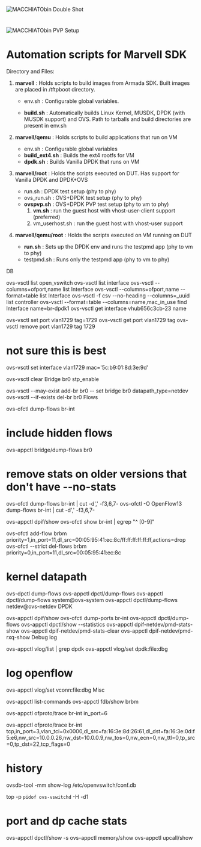 ![MACCHIATObin Double Shot](http://macchiatobin.net/wp-content/uploads/2017/11/1.png)
# 

![MACCHIATObin PVP Setup](https://user-images.githubusercontent.com/15847985/56220807-b29c9080-6086-11e9-8e64-98b070bde330.PNG)

# Automation scripts for Marvell SDK

Directory and Files:

1.	**marvell** : Holds scripts to build images from Armada SDK. Built images are placed in /tftpboot directory.

    * env.sh : Configurable global variables. 
    
    * **build.sh** : Automatically builds Linux Kernel, MUSDK, DPDK (with MUSDK support) and OVS. Path to tarballs and build directories are present in env.sh
    
2.	**marvell/qemu** : Holds scripts to build applications that run on VM
    * env.sh : Configurable global variables
    * **build_ext4.sh** : Builds the ext4 rootfs for VM
    * **dpdk.sh** : Builds Vanilla DPDK that runs on VM

3.	**marvell/root** : Holds the scripts executed on DUT. Has support for Vanilla DPDK and DPDK+OVS
    * run.sh : DPDK test setup (phy to phy)
    * ovs_run.sh : OVS+DPDK test setup (phy to phy)
    * **ovspvp.sh** : OVS+DPDK PVP test setup (phy to vm to phy)
        1. **vm.sh** : run the guest host with vhost-user-client support (preferred)
        2. vm_userhost.sh : run the guest host with vhost-user support

4.	**marvell/qemu/root** : Holds the scripts executed on VM running on DUT
    * **run.sh** : Sets up the DPDK env and runs the testpmd app (phy to vm to phy)
    * testpmd.sh : Runs only the testpmd app (phy to vm to phy)

DB

ovs-vsctl list open_vswitch
ovs-vsctl list interface
ovs-vsctl --columns=ofport,name list Interface
ovs-vsctl --columns=ofport,name --format=table list Interface
ovs-vsctl -f csv --no-heading --columns=_uuid list controller
ovs-vsctl --format=table --columns=name,mac_in_use find Interface name=br-dpdk1
ovs-vsctl get interface vhub656c3cb-23 name

ovs-vsctl set port vlan1729 tag=1729
ovs-vsctl get port vlan1729 tag
ovs-vsctl remove port vlan1729 tag 1729

# not sure this is best
ovs-vsctl set interface vlan1729 mac='5c\:b9\:01\:8d\:3e\:9d'

ovs-vsctl clear Bridge br0 stp_enable

ovs-vsctl --may-exist add-br br0 -- set bridge br0 datapath_type=netdev
ovs-vsctl --if-exists del-br br0
Flows

ovs-ofctl dump-flows br-int

# include hidden flows
ovs-appctl bridge/dump-flows br0

# remove stats on older versions that don't have --no-stats
ovs-ofctl dump-flows br-int | cut -d',' -f3,6,7-
ovs-ofctl -O OpenFlow13 dump-flows br-int | cut -d',' -f3,6,7-

ovs-appctl dpif/show
ovs-ofctl show br-int | egrep "^ [0-9]"

ovs-ofctl add-flow brbm priority=1,in_port=11,dl_src=00:05:95:41:ec:8c/ff:ff:ff:ff:ff:ff,actions=drop
ovs-ofctl --strict del-flows brbm priority=0,in_port=11,dl_src=00:05:95:41:ec:8c

# kernel datapath
ovs-dpctl dump-flows
ovs-appctl dpctl/dump-flows
ovs-appctl dpctl/dump-flows system@ovs-system
ovs-appctl dpctl/dump-flows netdev@ovs-netdev
DPDK

ovs-appctl dpif/show
ovs-ofctl dump-ports br-int
ovs-appctl dpctl/dump-flows
ovs-appctl dpctl/show --statistics
ovs-appctl dpif-netdev/pmd-stats-show
ovs-appctl dpif-netdev/pmd-stats-clear
ovs-appctl dpif-netdev/pmd-rxq-show
Debug log

ovs-appctl vlog/list | grep dpdk
ovs-appctl vlog/set dpdk:file:dbg

# log openflow
ovs-appctl vlog/set vconn:file:dbg
Misc

ovs-appctl list-commands
ovs-appctl fdb/show brbm

ovs-appctl ofproto/trace br-int in_port=6

ovs-appctl ofproto/trace br-int tcp,in_port=3,vlan_tci=0x0000,dl_src=fa:16:3e:8d:26:61,dl_dst=fa:16:3e:0d:f5:e6,nw_src=10.0.0.26,nw_dst=10.0.0.9,nw_tos=0,nw_ecn=0,nw_ttl=0,tp_src=0,tp_dst=22,tcp_flags=0

# history
ovsdb-tool -mm show-log /etc/openvswitch/conf.db

top -p `pidof ovs-vswitchd` -H -d1

# port and dp cache stats
ovs-appctl dpctl/show -s
ovs-appctl memory/show
ovs-appctl upcall/show
